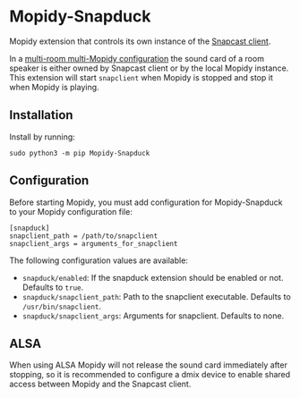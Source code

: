 Mopidy-Snapduck
===============

Mopidy extension that controls its own instance of the [Snapcast client](https://github.com/badaix/snapcast).

In a [multi-room multi-Mopidy configuration](https://www.home-assistant.io/blog/2016/02/18/multi-room-audio-with-snapcast/)
the sound card of a room speaker is either owned by Snapcast client or by the local Mopidy instance. This extension will
start `snapclient` when Mopidy is stopped and stop it when Mopidy is playing.

## Installation

Install by running:

```
sudo python3 -m pip Mopidy-Snapduck
```

## Configuration

Before starting Mopidy, you must add configuration for Mopidy-Snapduck to your Mopidy configuration file:

```
[snapduck]
snapclient_path = /path/to/snapclient
snapclient_args = arguments_for_snapclient
```

The following configuration values are available:

* `snapduck/enabled`: If the snapduck extension should be enabled or not. Defaults to `true`.
* `snapduck/snapclient_path`: Path to the snapclient executable. Defaults to `/usr/bin/snapclient`.
* `snapduck/snapclient_args`: Arguments for snapclient. Defaults to none.

## ALSA

When using ALSA Mopidy will not release the sound card immediately after stopping, so it is recommended
to configure a dmix device to enable shared access between Mopidy and the Snapcast client.
